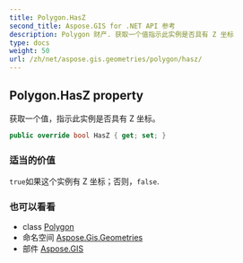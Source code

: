 ```yaml
---
title: Polygon.HasZ
second_title: Aspose.GIS for .NET API 参考
description: Polygon 财产. 获取一个值指示此实例是否具有 Z 坐标
type: docs
weight: 50
url: /zh/net/aspose.gis.geometries/polygon/hasz/
---
```

## Polygon.HasZ property

获取一个值，指示此实例是否具有 Z 坐标。

```csharp
public override bool HasZ { get; set; }
```

### 适当的价值

`true`如果这个实例有 Z 坐标；否则，`false`.

### 也可以看看

* class [Polygon](../)
* 命名空间 [Aspose.Gis.Geometries](../../polygon/)
* 部件 [Aspose.GIS](../../../)


